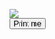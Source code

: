 <html>
<style>
@media print{
   .noprint{
       display:none;
   }
}
</style>

<p id="fname"></p>
<p id="lname"></p>
<p id="email"></p>
<p id="phone"></p>
<p id="mphone"></p>
<p id="street"></p>
<p id="streetnr"></p>
<p id="zip"></p>
<p id="city"></p>
<p id="country"></p>

<img src="https://api.qrserver.com/v1/create-qr-code/?data=https://driverdotcentric.com/download?p=3b8adecf-cce5-4002-8987-fd8136220228%26h=" id="qr-code"/>

<div class="noprint">
<button onclick="printF()">Print me</button>
</div>

</html>

<script language="JavaScript">
  function processParams(){
	var url_string = window.location.href
    var url = new URL(url_string);
    document.getElementById("fname").innerHTML =  'First Name: ' + url.searchParams.get("fname");
    document.getElementById("lname").innerHTML =  'Last Name: ' + url.searchParams.get("lname");
    document.getElementById("email").innerHTML =  'E-Mail Address: ' + url.searchParams.get("email");
    document.getElementById("phone").innerHTML =  'Phone Number: ' + url.searchParams.get("phone");
    document.getElementById("mphone").innerHTML =  'Mobile Phone Number: ' + url.searchParams.get("mphone");
    document.getElementById("street").innerHTML =  'Street: ' + url.searchParams.get("street");
    document.getElementById("streetnr").innerHTML =  'House Number: ' + url.searchParams.get("streetnr");
    document.getElementById("zip").innerHTML =  'Postal Code: ' + url.searchParams.get("zip");
    document.getElementById("city").innerHTML =  'City: ' + url.searchParams.get("city");
    document.getElementById("country").innerHTML =  'Country Name: ' + url.searchParams.get("country");
	document.getElementById("qr-code").src = 'https://api.qrserver.com/v1/create-qr-code/?data=https://driverdotcentric.com/download?p=3b8adecf-cce5-4002-8987-fd8136220228%26h=' + url.searchParams.get("qr_uuid");
  }
  processParams();
  function printF(){
	window.print();
  }
</script>
